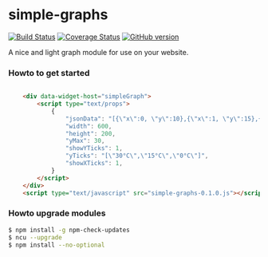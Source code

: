 # simple-graphs

[![Build Status](https://travis-ci.org/5orenso/fast-type-check.svg?branch=master)](https://travis-ci.org/5orenso/fast-type-check)
[![Coverage Status](https://coveralls.io/repos/github/5orenso/fast-type-check/badge.svg?branch=master)](https://coveralls.io/github/5orenso/fast-type-check?branch=master)
[![GitHub version](https://badge.fury.io/gh/5orenso%2Ffast-type-check.svg)](https://badge.fury.io/gh/5orenso%2Ffast-type-check)

A nice and light graph module for use on your website.

### Howto to get started

```html

    <div data-widget-host="simpleGraph">
        <script type="text/props">
            {
                "jsonData": "[{\"x\":0, \"y\":10},{\"x\":1, \"y\":15},{\"x\":2, \"y\":5}]",
                "width": 600,
                "height": 200,
                "yMax": 30,
                "showYTicks": 1,
                "yTicks": "[\"30°C\",\"15°C\",\"0°C\"]",
                "showXTicks": 1,
            }
        </script>
    </div>
    <script type="text/javascript" src="simple-graphs-0.1.0.js"></script>
```


### Howto upgrade modules
```bash
$ npm install -g npm-check-updates
$ ncu --upgrade
$ npm install --no-optional
```

